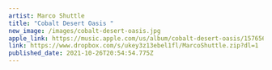 ```yaml
---
artist: Marco Shuttle
title: "Cobalt Desert Oasis "
new_image: /images/cobalt-desert-oasis.jpg
apple_link: https://music.apple.com/us/album/cobalt-desert-oasis/1576561962
link: https://www.dropbox.com/s/ukey3z13ebel1fl/MarcoShuttle.zip?dl=1
published_date: 2021-10-26T20:54:54.775Z
---
```

